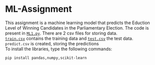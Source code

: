 # ML-Assignment
This assignment is a machine learning model that predicts the Eduction Level of Winning Candidates in the Parliamentary Election. The code is present in [`ML1.py`](/ML1.py). There are 2 csv files for storing data.<br>
[`train.csv`](/train.csv) contains the training data and [`test.csv`](/test.csv) the test data.<br>
`predict.csv` is created, storing the predictions<br>
To install the libraries, type the following commands:
```
pip install pandas,numpy,scikit-learn
```
